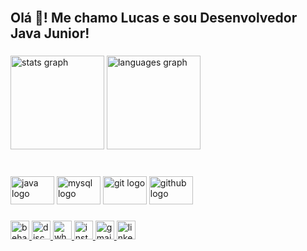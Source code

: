 <br clear="both">

<h2 align="left">Olá 👋! Me chamo Lucas e sou Desenvolvedor Java Junior!</h2>

###

<div align="left">
  <img src="https://github-readme-stats.vercel.app/api?hide_title=false&hide_rank=false&show_icons=true&include_all_commits=true&count_private=true&disable_animations=false&theme=radical&locale=pt-br&hide_border=false&username=lperes98" height="150" alt="stats graph"  />
  <img src="https://github-readme-stats.vercel.app/api/top-langs?locale=pt-br&hide_title=false&layout=compact&card_width=320&langs_count=5&theme=radical&hide_border=false&username=lperes98" height="150" alt="languages graph"  />
</div>

###

<br clear="both">

<div align="left">
  <img src="https://cdn.jsdelivr.net/gh/devicons/devicon/icons/java/java-original.svg" height="45" width="70" alt="java logo"  />
  <img src="https://cdn.jsdelivr.net/gh/devicons/devicon/icons/mysql/mysql-original.svg" height="45" width="70" alt="mysql logo"  />
  <img src="https://cdn.jsdelivr.net/gh/devicons/devicon/icons/git/git-plain.svg" height="45" width="70" alt="git logo"  />
  <img src="https://cdn.jsdelivr.net/gh/devicons/devicon/icons/github/github-original.svg" height="45" width="70" alt="github logo"  />
</div>

###

<div align="left">
  <a href="https://www.behance.net/lperes" target="_blank">
    <img src="https://img.shields.io/static/v1?message=Behance&logo=behance&label=&color=1769ff&logoColor=white&labelColor=&style=for-the-badge" height="30" alt="behance logo"  />
  </a>
  <a href="discord.gg/PERES-LUCAS#3520" target="_blank">
    <img src="https://img.shields.io/static/v1?message=Discord&logo=discord&label=&color=7289DA&logoColor=white&labelColor=&style=for-the-badge" height="30" alt="discord logo"  />
  </a>
  <a href="https://api.whatsapp.com/send?phone=5534997261323&text=Ol%C3%A1%2C%20vim%20do%20GitHub" target="_blank">
    <img src="https://img.shields.io/static/v1?message=Whatsapp&logo=whatsapp&label=&color=25D366&logoColor=white&labelColor=&style=for-the-badge" height="30" alt="whatsapp logo"  />
  </a>
  <a href="https://www.instagram.com/olucasperess/" target="_blank">
    <img src="https://img.shields.io/static/v1?message=Instagram&logo=instagram&label=&color=E4405F&logoColor=white&labelColor=&style=for-the-badge" height="30" alt="instagram logo"  />
  </a>
  <a href="mailto: lucasperes.lpc@gmail.com" target="_blank">
    <img src="https://img.shields.io/static/v1?message=Gmail&logo=gmail&label=&color=D14836&logoColor=white&labelColor=&style=for-the-badge" height="30" alt="gmail logo"  />
  </a>
  <a href="www.linkedin.com/in/peres-lucas" target="_blank">
    <img src="https://img.shields.io/static/v1?message=LinkedIn&logo=linkedin&label=&color=0077B5&logoColor=white&labelColor=&style=for-the-badge" height="30" alt="linkedin logo"  />
  </a>
</div>

###
